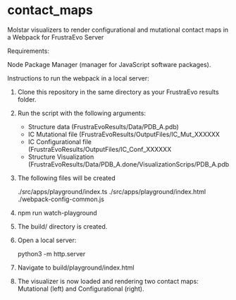# contact_maps
Molstar visualizers to render configurational and mutational contact maps in a Webpack for FrustraEvo Server


Requirements:

Node Package Manager (manager for JavaScript software packages).

Instructions to run the webpack in a local server:

1. Clone this repository in the same directory as your FrustraEvo results folder.
2. Run the script with the following arguments:

     - Structure data (FrustraEvoResults/Data/PDB_A.pdb)
     - IC Mutational file (FrustraEvoResults/OutputFiles/IC_Mut_XXXXXX
     - IC Configurational file (FrustraEvoResults/OutputFiles/IC_Conf_XXXXXX
     - Structure Visualization (FrustraEvoResults/Data/PDB_A.done/VisualizationScrips/PDB_A.pdb
       
3. The following files will be created
   
     ./src/apps/playground/index.ts
     ./src/apps/playground/index.html
     ./webpack-config-common.js

4. npm run watch-playground
5. The build/ directory is created.
6. Open a local server:

     python3 -m http.server

7. Navigate to build/playground/index.html
8. The visualizer is now loaded and rendering two contact maps: Mutational (left) and Configurational (right).
